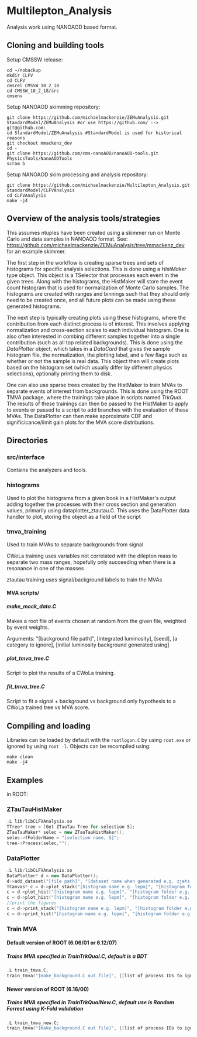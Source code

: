 # Multilepton_Analysis
Analysis work using NANOAOD based format.

## Cloning and building tools
Setup CMSSW release:
```
cd ~/nobackup
mkdir CLFV
cd CLFV
cmsrel CMSSW_10_2_18
cd CMSSW_10_2_18/src
cmsenv
```
Setup NANOAOD skimming repository:
```
git clone https://github.com/michaelmackenzie/ZEMuAnalysis.git StandardModel/ZEMuAnalysis #or use https://github.com/ --> git@github.com:
cd StandardModel/ZEMuAnalysis #StandardModel is used for historical reasons
git checkout mmackenz_dev
cd -
git clone https://github.com/cms-nanoAOD/nanoAOD-tools.git PhysicsTools/NanoAODTools
scram b
```
Setup NANOAOD skim processing and analysis repository:
```
git clone https://github.com/michaelmackenzie/Multilepton_Analysis.git StandardModel/CLFVAnalysis
cd CLFVAnalysis
make -j4
```

## Overview of the analysis tools/strategies
This assumes ntuples have been created using a skimmer run on Monte Carlo and data samples in NANOAOD format.
See: https://github.com/michaelmackenzie/ZEMuAnalysis/tree/mmackenz_dev for an example skimmer.

The first step in the workflow is creating sparse trees and sets of histograms for specific analysis selections.
This is done using a *HistMaker* type object. This object is a TSelector that processes each event in the given trees.
Along with the histograms, the HistMaker will store the event count histogram that is used for normalization of 
Monte Carlo samples. The histograms are created with ranges and binnings such that they should only need to be created
once, and all future plots can be made using these generated histograms.

The next step is typically creating plots using these histograms, where the contribution from each distinct process
is of interest. This involves applying normalization and cross-section scales to each individual histogram.
One is also often interested in combing different samples together into a single contribution (such as all top
related backgrounds). This is done using the *DataPlotter* object, which takes in a *DataCard* that gives
the sample histogram file, the normalization, the plotting label, and a few flags such as whether or not the sample
is real data.
This object then will create plots based on the histogram set (which usually differ by different physics selections),
optionally printing them to disk.

One can also use sparse trees created by the HistMaker to train MVAs to separate events of interest from backgrounds.
This is done using the ROOT TMVA package, where the trainings take place in scripts named *TrkQual*. The results
of these trainings can then be passed to the HistMaker to apply to events or passed to a script to add branches with
the evaluation of these MVAs. The DataPlotter can then make approximate CDF and significicance/limit gain plots for the MVA 
score distributions.

## Directories
### src/interface
Contains the analyzers and tools.

### histograms
Used to plot the histograms from a given book in a HistMaker's output
adding together the processes with their cross section and generation values, primarily
using dataplotter_ztautau.C. This uses the DataPlotter data handler to plot, storing the object as a field of the script

### tmva_training
Used to train MVAs to separate backgrounds from signal

CWoLa training uses variables not correlated with the dilepton mass to separate two mass ranges,
hopefully only succeeding when there is a resonance in one of the masses

ztautau training uses signal/background labels to train the MVAs

#### MVA scripts/
##### make_mock_data.C

Makes a root file of events chosen at random from the given file, weighted by event weights.

Arguments: "[background file path]", [integrated luminosity], [seed], [a category to ignore],
[initial luminosity background generated using]

##### plot_tmva_tree.C

Script to plot the results of a CWoLa training.

##### fit_tmva_tree.C

Script to fit a signal + background vs background only hypothesis to a CWoLa trained tree vs MVA score.


## Compiling and loading

Libraries can be loaded by default with the `rootlogon.C` by using `root.exe` or ignored by using `root -l`.
Objects can be recompiled using:
```
make clean
make -j4
```

## Examples
in ROOT:
  
### ZTauTauHistMaker
```c++
.L lib/libCLFVAnalysis.so
TTree* tree = [Get ZTauTau Tree for selection S];
ZTauTauMaker* selec = new ZTauTauHistMaker();
selec->fFolderName = "[selection name, S]";
tree->Process(selec,"");
```

### DataPlotter
```c++
.L lib/libCLFVAnalysis.so
DataPlotter* d = new DataPlotter();
d->add_dataset("[file path]", "[dataset name when generated e.g. zjets_m-50]", "[Label e.g. Z+Jets]", [0 if MC 1 if Data], [xsec in pb^-1], [true if signal false if background]);
TCanvas* c = d->plot_stack("[histogram name e.g. lepm]", "[histogram folder e.g. event]", [histogram set number]);
c = d->plot_hist("[histogram name e.g. lepm]", "[histogram folder e.g. event]", [histogram set number]);
c = d->plot_hist("[histogram name e.g. lepm]", "[histogram folder e.g. event]", [histogram set number], [xmin], [xmax]);
//print the figures
c = d->print_stack("[histogram name e.g. lepm]", "[histogram folder e.g. event]", [histogram set number]);
c = d->print_hist("[histogram name e.g. lepm]", "[histogram folder e.g. event]", [histogram set number]);
```

### Train MVA

#### Default version of ROOT (6.06/01 or 6.12/07)

##### Trains MVA specified in TrainTrkQual.C, default is a BDT 
```c++
.L train_tmva.C;
train_tmva("[make_background.C out file]", {[list of process IDs to ignore]}");
```

#### Newer version of ROOT (6.16/00)

##### Trains MVA specified in TrainTrkQualNew.C, default use is Random Forrest using K-Fold validation
```c++
.L train_tmva_new.C;
train_tmva("[make_background.C out file]", {[list of process IDs to ignore]}");
```


 

